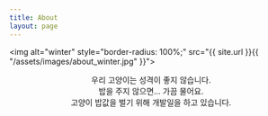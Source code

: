 ```yaml
---
title: About
layout: page
---
```

<img alt="winter" style="border-radius: 100%;" src="{{ site.url }}{{ "/assets/images/about_winter.jpg" }}">

<p style="text-align: center;">
	우리 고양이는 성격이 좋지 않습니다.<br />
	밥을 주지 않으면... 가끔 물어요.<br />
	고양이 밥값을 벌기 위해 개발일을 하고 있습니다.
</p>

